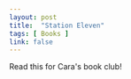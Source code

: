 ```yaml
---
layout: post
title:  "Station Eleven"
tags: [ Books ]
link: false
---
```


Read this for Cara's book club!